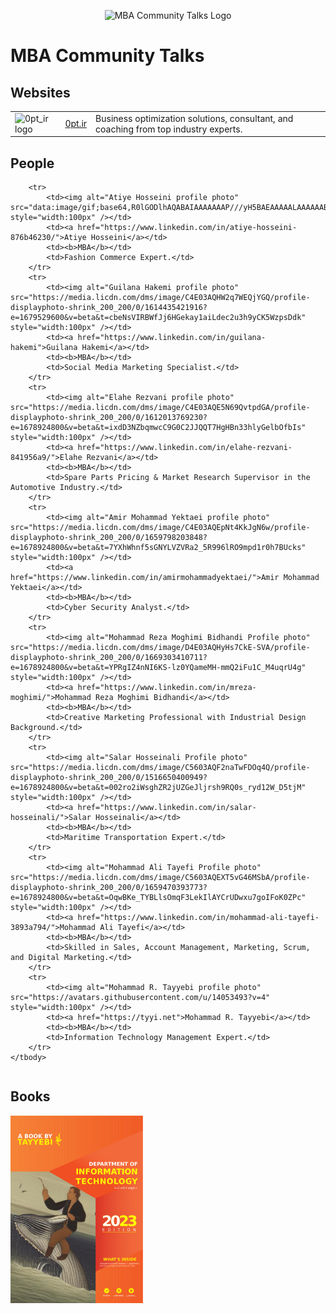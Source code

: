<p align="center"><img src="https://github.com/MasterOfBusinessAdministration/mbatalks/raw/main/logo.svg" alt="MBA Community Talks Logo" style="width:200px;"/></p>

MBA Community Talks
===

## Websites
<table summary="Recommended Websites">
	<tbody>
		<tr>
			<td><img alt="0pt_ir logo" src="https://0pt.ir/wp-content/uploads/2022/12/logo.png" style="max-height:70px" /></td>
			<td><a href="https://0pt.ir">0pt.ir</a></td>
			<td>Business optimization solutions, consultant, and coaching from top industry experts.</td>
		</tr>
	</tbody>
</table>

## People
<table>
	<tbody>
		
		<tr>
			<td><img alt="Atiye Hosseini profile photo" src="data:image/gif;base64,R0lGODlhAQABAIAAAAAAAP///yH5BAEAAAAALAAAAAABAAEAAAIBRAA7" style="width:100px" /></td>
			<td><a href="https://www.linkedin.com/in/atiye-hosseini-876b46230/">Atiye Hosseini</a></td>
			<td><b>MBA</b></td>
			<td>Fashion Commerce Expert.</td>
		</tr>
		<tr>
			<td><img alt="Guilana Hakemi profile photo" src="https://media.licdn.com/dms/image/C4E03AQHW2q7WEQjYGQ/profile-displayphoto-shrink_200_200/0/1614435421916?e=1679529600&v=beta&t=cbeNsVIRBWfJj6HGekay1aiLdec2u3h9yCK5WzpsDdk" style="width:100px" /></td>
			<td><a href="https://www.linkedin.com/in/guilana-hakemi">Guilana Hakemi</a></td>
			<td><b>MBA</b></td>
			<td>Social Media Marketing Specialist.</td>
		</tr>
		<tr>
			<td><img alt="Elahe Rezvani profile photo" src="https://media.licdn.com/dms/image/C4E03AQE5N69QvtpdGA/profile-displayphoto-shrink_200_200/0/1612013769230?e=1678924800&v=beta&t=ixdD3NZbqmwcC9G0C2JJQQT7HgHBn33hlyGelbOfbIs" style="width:100px" /></td>
			<td><a href="https://www.linkedin.com/in/elahe-rezvani-841956a9/">Elahe Rezvani</a></td>
			<td><b>MBA</b></td>
			<td>Spare Parts Pricing & Market Research Supervisor in the Automotive Industry.</td>
		</tr>
		<tr>
			<td><img alt="Amir Mohammad Yektaei profile photo" src="https://media.licdn.com/dms/image/C4E03AQEpNt4KkJgN6w/profile-displayphoto-shrink_200_200/0/1659798203848?e=1678924800&v=beta&t=7YXhWhnf5sGNYLVZVRa2_5R996lRO9mpd1r0h7BUcks" style="width:100px" /></td>
			<td><a href="https://www.linkedin.com/in/amirmohammadyektaei/">Amir Mohammad Yektaei</a></td>
			<td><b>MBA</b></td>
			<td>Cyber Security Analyst.</td>
		</tr>
		<tr>
			<td><img alt="Mohammad Reza Moghimi Bidhandi Profile photo" src="https://media.licdn.com/dms/image/D4E03AQHyHs7CkE-SVA/profile-displayphoto-shrink_200_200/0/1669303410711?e=1678924800&v=beta&t=YPRgIZ4nNI6KS-lz0YQameMH-mmQ2iFu1C_M4uqrU4g" style="width:100px" /></td>
			<td><a href="https://www.linkedin.com/in/mreza-moghimi/">Mohammad Reza Moghimi Bidhandi</a></td>
			<td><b>MBA</b></td>
			<td>Creative Marketing Professional with Industrial Design Background.</td>
		</tr>
		<tr>
			<td><img alt="Salar Hosseinali Profile photo" src="https://media.licdn.com/dms/image/C5603AQF2naTwFDOq4Q/profile-displayphoto-shrink_200_200/0/1516650400949?e=1678924800&v=beta&t=002ro2iWsghZR2jUZGeJljrsh9RQ0s_ryd12W_D5tjM" style="width:100px" /></td>
			<td><a href="https://www.linkedin.com/in/salar-hosseinali/">Salar Hosseinali</a></td>
			<td><b>MBA</b></td>
			<td>Maritime Transportation Expert.</td>
		</tr>
		<tr>
			<td><img alt="Mohammad Ali Tayefi Profile photo" src="https://media.licdn.com/dms/image/C5603AQEXT5vG46MSbA/profile-displayphoto-shrink_200_200/0/1659470393773?e=1678924800&v=beta&t=OqwBKe_TYBLlsOmqF3LekIlAYCrUDwxu7goIFoK0ZPc" style="width:100px" /></td>
			<td><a href="https://www.linkedin.com/in/mohammad-ali-tayefi-3893a794/">Mohammad Ali Tayefi</a></td>
			<td><b>MBA</b></td>
			<td>Skilled in Sales, Account Management, Marketing, Scrum, and Digital Marketing.</td>
		</tr>
		<tr>
			<td><img alt="Mohammad R. Tayyebi profile photo" src="https://avatars.githubusercontent.com/u/14053493?v=4" style="width:100px" /></td>
			<td><a href="https://tyyi.net">Mohammad R. Tayyebi</a></td>
			<td><b>MBA</b></td>
			<td>Information Technology Management Expert.</td>
		</tr>
	</tbody>
</table>

## Books
<a href="https://tayyebi.github.io/devops-book/"><img alt="Book Cover" src="https://github.com/tayyebi/devops-book/raw/main/cover.png" style="height:300px" /></a>
